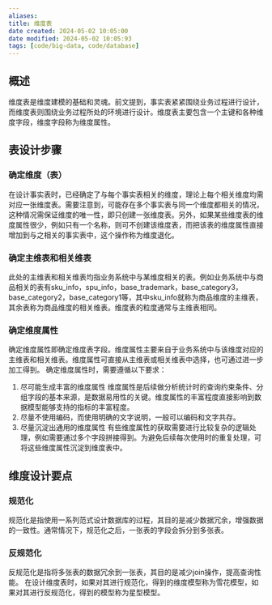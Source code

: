 ```yaml
---
aliases: 
title: 维度表
date created: 2024-05-02 10:05:00
date modified: 2024-05-02 10:05:93
tags: [code/big-data, code/database]
---
```

## 概述
维度表是维度建模的基础和灵魂。前文提到，事实表紧紧围绕业务过程进行设计，而维度表则围绕业务过程所处的环境进行设计。维度表主要包含一个主键和各种维度字段，维度字段称为维度属性。

## 表设计步骤
### 确定维度（表）
在设计事实表时，已经确定了与每个事实表相关的维度，理论上每个相关维度均需对应一张维度表。需要注意到，可能存在多个事实表与同一个维度都相关的情况，这种情况需保证维度的唯一性，即只创建一张维度表。另外，如果某些维度表的维度属性很少，例如只有一个名称，则可不创建该维度表，而把该表的维度属性直接增加到与之相关的事实表中，这个操作称为维度退化。

### 确定主维表和相关维表
此处的主维表和相关维表均指业务系统中与某维度相关的表。例如业务系统中与商品相关的表有sku_info，spu_info，base_trademark，base_category3，base_category2，base_category1等，其中sku_info就称为商品维度的主维表，其余表称为商品维度的相关维表。维度表的粒度通常与主维表相同。

### 确定维度属性
确定维度属性即确定维度表字段。维度属性主要来自于业务系统中与该维度对应的主维表和相关维表。维度属性可直接从主维表或相关维表中选择，也可通过进一步加工得到。
确定维度属性时，需要遵循以下要求：
1. 尽可能生成丰富的维度属性
	维度属性是后续做分析统计时的查询约束条件、分组字段的基本来源，是数据易用性的关键。维度属性的丰富程度直接影响到数据模型能够支持的指标的丰富程度。
2. 尽量不使用编码，而使用明确的文字说明，一般可以编码和文字共存。
3. 尽量沉淀出通用的维度属性
	有些维度属性的获取需要进行比较复杂的逻辑处理，例如需要通过多个字段拼接得到。为避免后续每次使用时的重复处理，可将这些维度属性沉淀到维度表中。

## 维度设计要点
### 规范化
规范化是指使用一系列范式设计数据库的过程，其目的是减少数据冗余，增强数据的一致性。通常情况下，规范化之后，一张表的字段会拆分到多张表。
### 反规范化
反规范化是指将多张表的数据冗余到一张表，其目的是减少join操作，提高查询性能。
在设计维度表时，如果对其进行规范化，得到的维度模型称为雪花模型，如果对其进行反规范化，得到的模型称为星型模型。